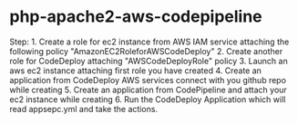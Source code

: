 # php-apache2-aws-codepipeline
Step:
    1. Create a role for ec2 instance from AWS IAM service attaching the following policy "AmazonEC2RoleforAWSCodeDeploy"
    2. Create another role for CodeDeploy attaching "AWSCodeDeployRole" policy
    3. Launch an aws ec2 instance attaching first role you have created
    4. Create an application from CodeDeploy AWS services connect with you github repo while creating
    5. Create an application from CodePipeline and attach your ec2 instance while creating
    6. Run the CodeDeploy Application which will read appsepc.yml and take the actions.